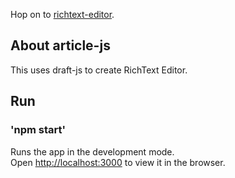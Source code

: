 Hop on to [richtext-editor](https://richtext-editor.netlify.app/).

## About article-js
This uses draft-js to create RichText Editor.

## Run 
  ### 'npm start'

Runs the app in the development mode.<br>
Open [http://localhost:3000](http://localhost:3000) to view it in the browser.


